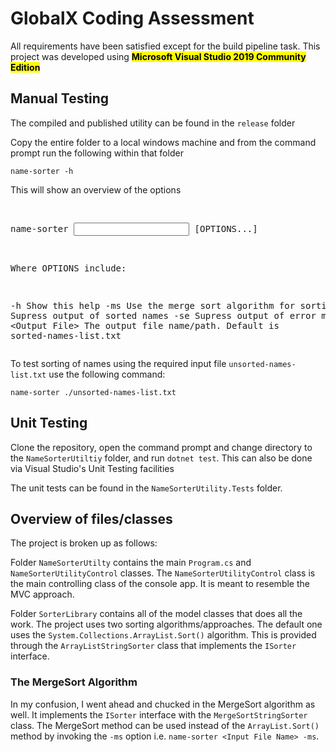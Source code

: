 <h1>GlobalX Coding Assessment</h1>
<p>All requirements have been satisfied except for the build pipeline task. This project was developed using <mark><strong>Microsoft Visual Studio 2019 Community Edition</strong></mark></p>
<h2>Manual Testing</h2>
<p>The compiled and published utility can be found in the <code>release</code> folder</p>
<p>Copy the entire folder to a local windows machine and from the command prompt run the following within that folder<p>
 <code>name-sorter -h</code>
 <p>This will show an overview of the options</o>
 <pre>
 
name-sorter <Input File Name> [OPTIONS...]

Where OPTIONS include:

  -h                    Show this help
  -ms                   Use the merge sort algorithm for sorting
  -so                   Supress output of sorted names
  -se                   Supress output of error messages
  -o &lt;Output File&gt;      The output file name/path. Default is sorted-names-list.txt
 </pre>
 
 <p>To test sorting of names using the required input file <code>unsorted-names-list.txt</code> use the following command:</p>
 <code>name-sorter ./unsorted-names-list.txt</code>
 <h2>Unit Testing</h2>
 <p>Clone the repository, open the command prompt and change directory to the <code>NameSorterUtiltiy</code> folder, and run <code>dotnet test</code>. This can also be done via Visual Studio's Unit Testing facilities</p>
 <p>The unit tests can be found in the <code>NameSorterUtility.Tests</code> folder.</p>
 <h2>Overview of files/classes</h2>
 <p>The project is broken up as follows:</p>
 
 Folder <code>NameSorterUtilty</code>
 contains the main <code>Program.cs</code> and <code>NameSorterUtilityControl</code> classes. The <code>NameSorterUtilityControl</code> class is the main controlling class of the console app. It is meant to resemble the MVC approach. 
 
 Folder <code>SorterLibrary</code>
 contains all of the model classes that does all the work. The project uses two sorting algorithms/approaches. The default one uses the <code>System.Collections.ArrayList.Sort()</code> algorithm. This is provided through the <code>ArrayListStringSorter</code> class that implements the <code>ISorter</code> interface. 
 
 <h3>The MergeSort Algorithm</h3>
 <p>In my confusion, I went ahead and chucked in the MergeSort algorithm as well. It implements the <code>ISorter</code> interface with the <code>MergeSortStringSorter</code> class. The MergeSort method can be used instead of the <code>ArrayList.Sort()</code> method by invoking the <code>-ms</code> option i.e. <code>name-sorter &lt;Input File Name&gt; -ms</code>.  
 
 
